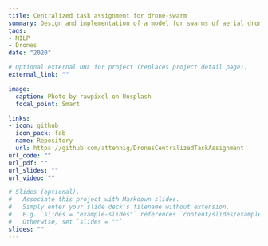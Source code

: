 ```yaml
---
title: Centralized task assignment for drone-swarm
summary: Design and implementation of a model for swarms of aerial drones' centralized task assignment problem.
tags:
- MILP
- Drones
date: "2020"

# Optional external URL for project (replaces project detail page).
external_link: ""

image:
  caption: Photo by rawpixel on Unsplash
  focal_point: Smart

links:
- icon: github
  icon_pack: fab
  name: Repository
  url: https://github.com/attennig/DronesCentralizedTaskAssignment
url_code: ""
url_pdf: ""
url_slides: ""
url_video: ""

# Slides (optional).
#   Associate this project with Markdown slides.
#   Simply enter your slide deck's filename without extension.
#   E.g. `slides = "example-slides"` references `content/slides/example-slides.md`.
#   Otherwise, set `slides = ""`.
slides: ""
---
```



